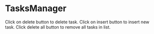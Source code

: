 # TasksManager

Click on delete button to delete task.
Click on insert button to insert new task. 
Click delete all button to remove all tasks in list.
